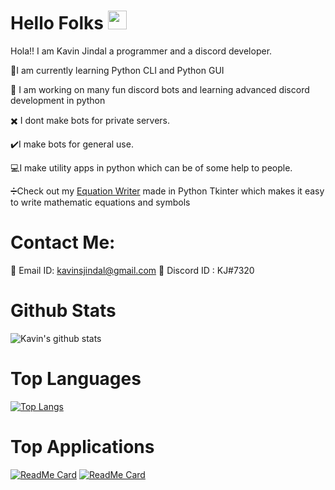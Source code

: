 # Hello Folks <img src="https://raw.githubusercontent.com/MartinHeinz/MartinHeinz/master/wave.gif" width="30px">
Hola!! I am Kavin Jindal a programmer and a discord developer.

:snake:I am currently learning Python CLI and Python GUI

:radio_button: I am working on many fun discord bots and learning advanced discord development in python

:heavy_multiplication_x: I dont make bots for private servers.

:heavy_check_mark:I make bots for general use. 

:computer:I make utility apps in python which can be of some help to people. 

:heavy_division_sign:Check out my [Equation Writer](https://github.com/kavinjindal/Equation-Writer) made in Python Tkinter which makes it easy to write mathematic equations and symbols

# Contact Me:
:email: Email ID: kavinsjindal@gmail.com
:speech_balloon: Discord ID : KJ#7320

# Github Stats
![Kavin's github stats](https://github-readme-stats.vercel.app/api?username=kavinjindal&show_icons=true&theme=radical)

# Top Languages
[![Top Langs](https://github-readme-stats.vercel.app/api/top-langs/?username=kavinjindal&layout=demo)](https://github.com/kavinjindal/github-readme-stats)

# Top Applications

[![ReadMe Card](https://github-readme-stats.vercel.app/api/pin/?username=kavinjindal&repo=equation-writer)](https://github.com/kavinjindal/Equation-Writer)
[![ReadMe Card](https://github-readme-stats.vercel.app/api/pin/?username=kavinjindal&repo=Bruh-Bot)](https://github.com/kavinjindal/Bruh-Bot)
